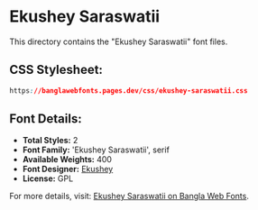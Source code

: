 # Ekushey Saraswatii

This directory contains the "Ekushey Saraswatii" font files.

## CSS Stylesheet:
```css
https://banglawebfonts.pages.dev/css/ekushey-saraswatii.css
```

## Font Details:
- **Total Styles:** 2
- **Font Family:** 'Ekushey Saraswatii', serif
- **Available Weights:** 400
- **Font Designer:** [Ekushey](https://ekushey.org/)
- **License:** GPL

For more details, visit: [Ekushey Saraswatii on Bangla Web Fonts](https://banglawebfonts.pages.dev/ekushey-saraswatii/#about).